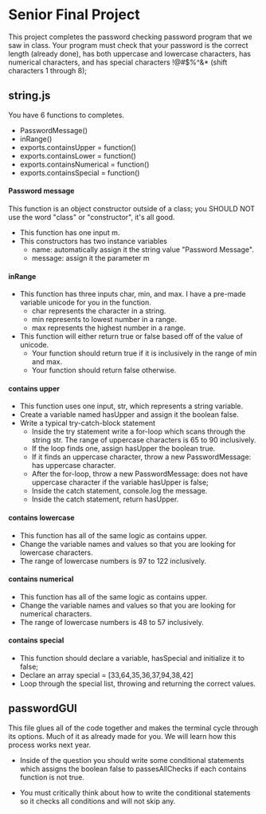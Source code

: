 # Senior Final Project

This project completes the password checking password program that we saw in class.  Your program must check that your password is the correct length (already done), has both uppercase and lowercase characters, has numerical characters, and has special characters !@#$%^&* (shift characters 1 through 8);


## string.js

You have 6 functions to completes.
-  PasswordMessage()
-  inRange()
-  exports.containsUpper = function()
-  exports.containsLower = function()
-  exports.containsNumerical = function()
-  exports.containsSpecial = function()

#### Password message
This function is an object constructor outside of a class; you SHOULD NOT use the word "class" or "constructor", it's all good.
-  This function has one input m.
-  This constructors has two instance variables
    -  name: automatically assign it the string value "Password Message".
    -  message: assign it the parameter m


#### inRange
-  This function has three inputs char, min, and max.  I have a pre-made variable unicode for you in the function.
    -  char represents the character in a string.
    -  min represents to lowest number in a range.
    -  max represents the highest number in a range.
-  This function will either return true or false based off of the value of unicode.
    -  Your function should return true if it is inclusively in the range of min and max.
    -  Your function should return false otherwise.

#### contains upper
-  This function uses one input, str, which represents a string variable.
-  Create a variable named hasUpper and assign it the boolean false.
-  Write a typical try-catch-block statement
    -  Inside the try statement write a for-loop which scans through the string str.  The range of uppercase characters is 65 to 90 inclusively.
    -  If the loop finds one, assign hasUpper the boolean true.
    -  If it finds an uppercase character, throw a new PasswordMessage: has uppercase character.
    -  After the for-loop, throw a new PasswordMessage: does not have uppercase character if the variable hasUpper is false;
    -  Inside the catch statement, console.log the message.
    -  Inside the catch statement, return hasUpper.

#### contains lowercase
-  This function has all of the same logic as contains upper.
-  Change the variable names and values so that you are looking for lowercase characters.
-  The range of lowercase numbers is 97 to 122 inclusively.

#### contains numerical
-  This function has all of the same logic as contains upper.
-  Change the variable names and values so that you are looking for numerical characters.
-  The range of lowercase numbers is 48 to 57 inclusively.

#### contains special
-  This function should declare a variable, hasSpecial and initialize it to false;
-  Declare an array special = [33,64,35,36,37,94,38,42]
-  Loop through the special list, throwing and returning the correct values.

## passwordGUI
This file glues all of the code together and makes the terminal cycle through its options.  Much of it as already made for you.  We will learn how this process works next year.

-  Inside of the question you should write some conditional statements which assigns the boolean false to passesAllChecks if each contains function is not true.

-  You must critically think about how to write the conditional statements so it checks all conditions and will not skip any.

